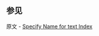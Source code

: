 ## 参见

原文 - [Specify Name for text Index]( https://docs.mongodb.com/manual/tutorial/avoid-text-index-name-limit/ )

